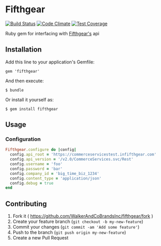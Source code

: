 # Fifthgear
[![Build Status](https://travis-ci.org/WalkerAndCoBrandsInc/fifthgear.svg?branch=develop)](https://travis-ci.org/WalkerAndCoBrandsInc/fifthgear) [![Code Climate](https://codeclimate.com/github/WalkerAndCoBrandsInc/fifthgear/badges/gpa.svg)](https://codeclimate.com/github/WalkerAndCoBrandsInc/fifthgear) [![Test Coverage](https://codeclimate.com/github/WalkerAndCoBrandsInc/fifthgear/badges/coverage.svg)](https://codeclimate.com/github/WalkerAndCoBrandsInc/fifthgear)

Ruby gem for interfacing with [Fifthgear's](https://github.com/fifthgear/fifthgear-raw) api

## Installation

Add this line to your application's Gemfile:

    gem 'fifthgear'

And then execute:

    $ bundle

Or install it yourself as:

    $ gem install fifthgear

## Usage

### Configuration
```ruby
Fifthgear.configure do |config|
  config.api_root = 'https://commerceservicestest.infifthgear.com'
  config.api_version = '/v2.0/CommerceServices.svc/Rest'
  config.username = 'foo'
  config.password = 'bar'
  config.company_id = 'big_time_biz_1234'
  config.content_type = 'application/json'
  config.debug = true
end
```

## Contributing

1. Fork it ( https://github.com/WalkerAndCoBrandsInc/fifthgear/fork )
2. Create your feature branch (`git checkout -b my-new-feature`)
3. Commit your changes (`git commit -am 'Add some feature'`)
4. Push to the branch (`git push origin my-new-feature`)
5. Create a new Pull Request
